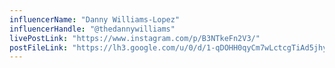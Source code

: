 ```yaml
---
influencerName: "Danny Williams-Lopez"
influencerHandle: "@thedannywilliams"
livePostLink: "https://www.instagram.com/p/B3NTkeFn2V3/"
postFileLink: "https://lh3.google.com/u/0/d/1-qDOHH0qyCm7wLctcgTiAd5jhyJR8nU6"
---
```

